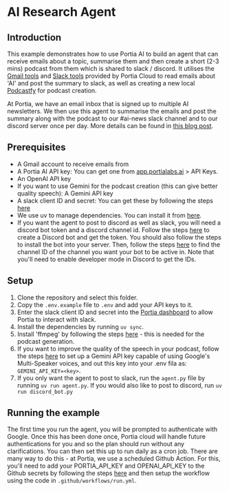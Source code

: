 # AI Research Agent

## Introduction

This example demonstrates how to use Portia AI to build an agent that can receive emails about a topic, summarise them and then create a short (2-3 mins) podcast from them which is shared to slack / discord. It utilises the [Gmail tools](https://docs.portialabs.ai/gmail-tools) and [Slack tools](https://docs.portialabs.ai/portia-tools/slack/) provided by Portia Cloud to read emails about 'AI' and post the summary to slack, as well as creating a new local [Podcastfy](https://github.com/souzatharsis/podcastfy/tree/main) for podcast creation.

At Portia, we have an email inbox that is signed up to multiple AI newsletters. We then use this agent to summarise the emails and post the summary along with the podcast to our #ai-news slack channel and to our discord server once per day. More details can be found in [this blog post](https://dev.to/portia-ai/how-i-built-an-ai-agent-that-turns-daily-ai-news-into-a-commute-sized-podcast-44pg).

## Prerequisites

- A Gmail account to receive emails from
- A Portia AI API key: You can get one from [app.portialabs.ai](https://app.portialabs.ai) > API Keys.
- An OpenAI API key
- If you want to use Gemini for the podcast creation (this can give better quality speech): A Gemini API key
- A slack client ID and secret: You can get these by following the steps [here](https://docs.portialabs.ai/portia-tools/slack/send-message#configure-your-slack-tools-with-portia-ai)
- We use uv to manage dependencies. You can install it from [here](https://docs.astral.sh/uv/getting-started/installation/).
- If you want the agent to post to discord as well as slack, you will need a discord bot token and a discord channel id. Follow the steps [here](https://discord.com/developers/docs/quick-start/getting-started) to create a Discord bot and get the token. You should also follow the steps to install the bot into your server. Then, follow the steps [here](https://support.discord.com/hc/en-us/articles/206346498-Where-can-I-find-my-User-Server-Message-ID) to find the channel ID of the channel you want your bot to be active in. Note that you'll need to enable developer mode in Discord to get the IDs.

## Setup

1. Clone the repository and select this folder.
2. Copy the `.env.example` file to `.env` and add your API keys to it.
3. Enter the slack client ID and secret into the [Portia dashboard](https://app.portialabs.ai/dashboard/org-settings) to allow Portia to interact with slack.
4. Install the dependencies by running `uv sync`.
5. Install 'ffmpeg' by following the steps [here](https://chatgpt.com/share/67cf7d0f-fd38-8007-9d94-2bae48fd7311) - this is needed for the podcast generation.
6. If you want to improve the quality of the speech in your podcast, follow the steps [here](https://github.com/souzatharsis/podcastfy/blob/a68ea95e96952f34338e86c8ef6395f402d53830//usage/config.md#setting-up-google-tts-model) to set up a Gemini API key capable of using Google's Multi-Speaker voices, and out this key into your .env fila as: `GEMINI_API_KEY=<key>`.
7. If you only want the agent to post to slack, run the `agent.py` file by running `uv run agent.py`. If you would also like to post to discord, run `uv run discord_bot.py`

## Running the example

The first time you run the agent, you will be prompted to authenticate with Google. Once this has been done once, Portia cloud will handle future authentications for you and so the plan should run without any clarifications. You can then set this up to run daily as a cron job. There are many way to do this - at Portia, we use a scheduled Github Action. For this, you'll need to add your PORTIA_API_KEY and OPENAI_API_KEY to the Github secrets by following the steps [here](https://docs.github.com/en/actions/security-for-github-actions/security-guides/using-secrets-in-github-actions#creating-secrets-for-a-repository) and then setup the workflow using the code in `.github/workflows/run.yml`.
